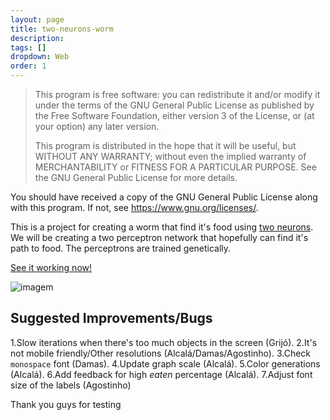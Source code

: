 ```yaml
---
layout: page
title: two-neurons-worm
description: 
tags: []
dropdown: Web
order: 1
---
```

<!-- Automatically generated. Run search_repos.rb to rebuild -->



>This program is free software: you can redistribute it and/or modify
>it under the terms of the GNU General Public License as published by
>the Free Software Foundation, either version 3 of the License, or
>(at your option) any later version.
>
>This program is distributed in the hope that it will be useful,
>but WITHOUT ANY WARRANTY; without even the implied warranty of
>MERCHANTABILITY or FITNESS FOR A PARTICULAR PURPOSE.  See the
>GNU General Public License for more details.

  You should have received a copy of the GNU General Public License
  along with this program.  If not, see <https://www.gnu.org/licenses/>.

This is a project for creating a worm that find it's food using [two neurons](https://phys.org/news/2018-07-reveals-complex-math-worms-food.html). We will be creating a two perceptron network that hopefully can find it's path to food. The perceptrons are trained genetically.

[See it working now!](https://armlessjohn404.github.io/two-neurons-worm/)

![imagem](assets/img/opengraph.png)

## Suggested Improvements/Bugs
1.Slow iterations when there's too much objects in the screen (Grijó).
2.It's not mobile friendly/Other resolutions (Alcalá/Damas/Agostinho).
3.Check `monospace` font (Damas).
4.Update graph scale (Alcalá).
5.Color generations (Alcalá).
6.Add feedback for high *eaten* percentage (Alcalá).
7.Adjust font size of the labels (Agostinho)

Thank you guys for testing


